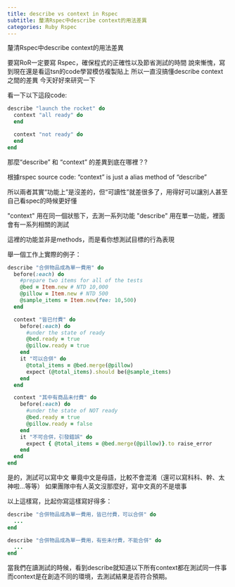 ```yaml
---
title: describe vs context in Rspec
subtitle: 釐清Rspec中describe context的用法差異
categories: Ruby Rspec
---
```


釐清Rspec中describe context的用法差異

要寫RoR一定要寫 Rspec，確保程式的正確性以及節省測試的時間
說來慚愧，寫到現在還是看這tsn的code學習模仿複製貼上
所以一直沒搞懂describe context之間的差異
今天好好來研究一下

看一下以下這段code:
```ruby
describe "launch the rocket" do
  context "all ready" do
  end

  context "not ready" do
  end
end
```

那麼“describe” 和 “context” 的差異到底在哪裡？?

根據rspec source code: “context” is just a alias method of “describe”

所以兩者其實“功能上”是沒差的，但“可讀性”就差很多了，用得好可以讓別人甚至自己看spec的時候更好懂

"context" 用在同一個狀態下，去測一系列功能
"describe" 用在單一功能，裡面會有一系列相關的測試

這裡的功能並非是methods，而是看你想測試目標的行為表現

舉一個工作上實際的例子：

```ruby
describe "合併物品成為單一費用" do
  before(:each) do
    #prepare two items for all of the tests
    @bed = Item.new # NTD 10,000
    @pillow = Item.new # NTD 500
    @sample_items = Item.new(fee: 10,500)
  end

  context "皆已付費" do
    before(:each) do
      #under the state of ready
      @bed.ready = true
      @pillow.ready = true
    end
    it "可以合併" do
      @total_items = @bed.merge(@pillow)
      expect (@total_items).should be(@sample_items)
    end
  end

  context "其中有商品未付費" do
    before(:each) do
      #under the state of NOT ready
      @bed.ready = true
      @pillow.ready = false
    end
    it "不可合併，引發錯誤" do
      expect { @total_items = @bed.merge(@pillow)}.to raise_error
    end
  end
end
```

是的，測試可以寫中文
畢竟中文是母語，比較不會混淆（還可以寫科科、幹、太神啦...等等）
如果團隊中有人英文沒那麼好，寫中文真的不是壞事

以上這樣寫，比起你寫這樣寫好得多：

```ruby
describe "合併物品成為單一費用，皆已付費，可以合併" do
  ...
end

describe "合併物品成為單一費用，有些未付費，不能合併" do
  ...
end
```

當我們在讀測試的時候，看到describe就知道以下所有context都在測試同一件事
而context是在創造不同的環境，去測試結果是否符合預期。

